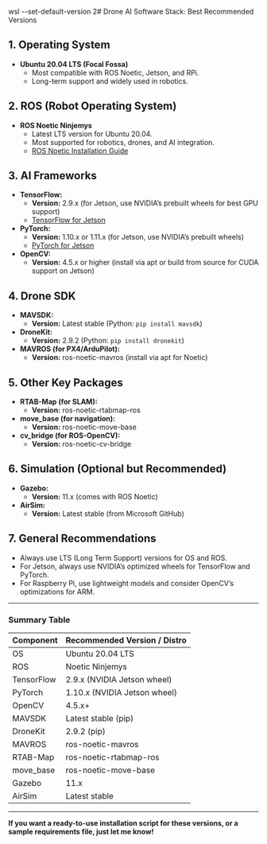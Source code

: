    wsl --set-default-version 2# Drone AI Software Stack: Best Recommended Versions

## 1. Operating System
- **Ubuntu 20.04 LTS (Focal Fossa)**
  - Most compatible with ROS Noetic, Jetson, and RPi.
  - Long-term support and widely used in robotics.

## 2. ROS (Robot Operating System)
- **ROS Noetic Ninjemys**
  - Latest LTS version for Ubuntu 20.04.
  - Most supported for robotics, drones, and AI integration.
  - [ROS Noetic Installation Guide](http://wiki.ros.org/noetic/Installation/Ubuntu)

## 3. AI Frameworks
- **TensorFlow:**  
  - **Version:** 2.9.x (for Jetson, use NVIDIA’s prebuilt wheels for best GPU support)
  - [TensorFlow for Jetson](https://docs.nvidia.com/deeplearning/frameworks/install-tf-jetson-platform/index.html)
- **PyTorch:**  
  - **Version:** 1.10.x or 1.11.x (for Jetson, use NVIDIA’s prebuilt wheels)
  - [PyTorch for Jetson](https://forums.developer.nvidia.com/t/pytorch-for-jetson-version-1-10-now-available/72048)
- **OpenCV:**  
  - **Version:** 4.5.x or higher (install via apt or build from source for CUDA support on Jetson)

## 4. Drone SDK
- **MAVSDK:**  
  - **Version:** Latest stable (Python: `pip install mavsdk`)
- **DroneKit:**  
  - **Version:** 2.9.2 (Python: `pip install dronekit`)
- **MAVROS (for PX4/ArduPilot):**  
  - **Version:** ros-noetic-mavros (install via apt for Noetic)

## 5. Other Key Packages
- **RTAB-Map (for SLAM):**  
  - **Version:** ros-noetic-rtabmap-ros
- **move_base (for navigation):**  
  - **Version:** ros-noetic-move-base
- **cv_bridge (for ROS-OpenCV):**  
  - **Version:** ros-noetic-cv-bridge

## 6. Simulation (Optional but Recommended)
- **Gazebo:**  
  - **Version:** 11.x (comes with ROS Noetic)
- **AirSim:**  
  - **Version:** Latest stable (from Microsoft GitHub)

## 7. General Recommendations
- Always use LTS (Long Term Support) versions for OS and ROS.
- For Jetson, always use NVIDIA’s optimized wheels for TensorFlow and PyTorch.
- For Raspberry Pi, use lightweight models and consider OpenCV’s optimizations for ARM.

---

### Summary Table

| Component      | Recommended Version / Distro         |
|----------------|-------------------------------------|
| OS             | Ubuntu 20.04 LTS                    |
| ROS            | Noetic Ninjemys                     |
| TensorFlow     | 2.9.x (NVIDIA Jetson wheel)         |
| PyTorch        | 1.10.x (NVIDIA Jetson wheel)        |
| OpenCV         | 4.5.x+                              |
| MAVSDK         | Latest stable (pip)                 |
| DroneKit       | 2.9.2 (pip)                         |
| MAVROS         | ros-noetic-mavros                   |
| RTAB-Map       | ros-noetic-rtabmap-ros              |
| move_base      | ros-noetic-move-base                |
| Gazebo         | 11.x                                |
| AirSim         | Latest stable                       |

---

**If you want a ready-to-use installation script for these versions, or a sample requirements file, just let me know!** 